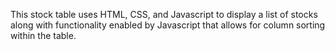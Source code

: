 This stock table uses HTML, CSS, and Javascript to display a list of stocks along with functionality enabled by Javascript that allows for column sorting within the table.
